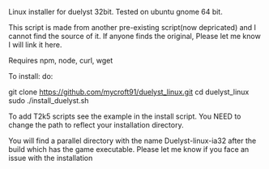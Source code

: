 Linux installer for duelyst 32bit. Tested on ubuntu gnome 64 bit.

This script is made from another pre-existing script(now depricated) and I cannot find the source of it. If anyone finds the original, Please let me know I will link it here.

Requires npm, node, curl, wget

To install:
 do:

git clone https://github.com/mycroft91/duelyst_linux.git
cd duelyst_linux
sudo ./install_duelyst.sh

To add T2k5 scripts see the example in the install script. You NEED to change the path to reflect your installation directory.

You will find a parallel directory with the name Duelyst-linux-ia32 after the build which has the game executable. 
Please let me know if you face an issue with the installation
